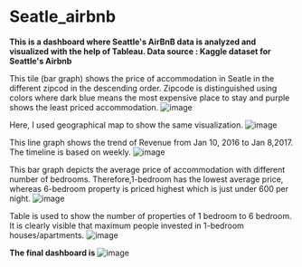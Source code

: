 # Seatle_airbnb
**This is a dashboard where Seattle's AirBnB data is analyzed and visualized with the help of Tableau.
Data source : Kaggle dataset for Seattle's Airbnb**


This tile (bar graph) shows the price of accommodation in Seatle in the different zipcod in the descending order. Zipcode is distinguished using colors where dark blue means the most expensive place to stay and purple shows the least priced accommodation.
![image](https://user-images.githubusercontent.com/123319398/223483131-807ba459-54d3-4ade-9740-3a3a25b286d9.png)


Here, I used geographical map to show the same visualization.
![image](https://user-images.githubusercontent.com/123319398/223483363-751deb02-b388-4213-a873-41757d99ce33.png)


This line graph shows the trend of Revenue from Jan 10, 2016 to Jan 8,2017. The timeline is based on weekly.
![image](https://user-images.githubusercontent.com/123319398/223483495-c709da73-e265-446f-a462-590fea7aebe0.png)



This bar graph depicts the average price of accommodation with different number of bedrooms. Therefore,1-bedroom has the lowest average price, whereas 6-bedroom property is priced highest which is just under 600 per night.
![image](https://user-images.githubusercontent.com/123319398/223484497-dea0b501-4d31-485c-86bf-7839f1ab5711.png)


Table is used to show the number of properties of 1 bedroom to 6 bedroom. It is clearly visible that maximum people invested in 1-bedroom houses/apartments.
![image](https://user-images.githubusercontent.com/123319398/223483985-d7b76116-16b0-43ab-ba8c-bd493a0cf852.png)


**The final dashboard is** 
![image](https://user-images.githubusercontent.com/123319398/223485128-91d710f2-8dfc-42cc-bf62-bf55511293c4.png)

